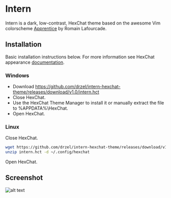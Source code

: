 # Intern
Intern is a dark, low-contrast, HexChat theme based on the awesome Vim colorscheme [Apprentice](https://github.com/romainl/Apprentice) by Romain Lafourcade.

## Installation
Basic installation instructions below. For more information see HexChat appearance [documentation](https://hexchat.readthedocs.org/en/latest/appearance.html).

### Windows
+ Download https://github.com/drzel/intern-hexchat-theme/releases/download/v1.0/intern.hct
+ Close HexChat.
+ Use the HexChat Theme Manager to install it or manually extract the file to %APPDATA%\HexChat.
+ Open HexChat.

### Linux
Close HexChat.
``` bash
wget https://github.com/drzel/intern-hexchat-theme/releases/download/v1.0/intern.hct
unzip intern.hct -d ~/.config/hexchat
```
Open HexChat. 

## Screenshot
![alt text](http://i.imgur.com/NaAJ9G4.png "Screenshot")
